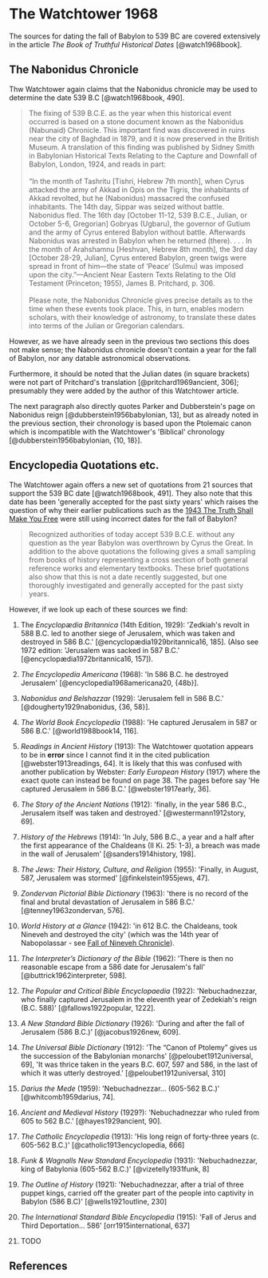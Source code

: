 # The Watchtower 1968

The sources for dating the fall of Babylon to 539 BC are covered extensively in the article _The Book of Truthful 
Historical Dates_ [@watch1968book].

## The Nabonidus Chronicle

Thw Watchtower again claims that the Nabonidus chronicle may be used to determine the date 539 B.C [@watch1968book, 490].

> The fixing of 539 B.C.E. as the year when this historical event occurred is based on a stone document known as the 
  Nabonidus (Nabunaid) Chronicle. This important find was discovered in ruins near the city of Baghdad in 1879, and it 
  is now preserved in the British Museum. A translation of this finding was published by Sidney Smith in Babylonian 
  Historical Texts Relating to the Capture and Downfall of Babylon, London, 1924, and reads in part:
  <br><br>
  “In the month of Tashritu \[Tishri, Hebrew 7th month\], when Cyrus attacked the army of Akkad in Opis on the Tigris, 
  the inhabitants of Akkad revolted, but he (Nabonidus) massacred the confused inhabitants. The 14th day, Sippar was 
  seized without battle. Nabonidus fled. The 16th day \[October 11-12, 539 B.C.E., Julian, or October 5-6, Gregorian\] 
  Gobryas (Ugbaru), the governor of Gutium and the army of Cyrus entered Babylon without battle. Afterwards Nabonidus 
  was arrested in Babylon when he returned (there). . . . In the month of Arahshamnu \[Heshvan, Hebrew 8th month\], the 
  3rd day \[October 28-29, Julian\], Cyrus entered Babylon, green twigs were spread in front of him—the state of 
  ‘Peace’ (Sulmu) was imposed upon the city.”—Ancient Near Eastern Texts Relating to the Old Testament 
  (Princeton; 1955), James B. Pritchard, p. 306.
  <br><br>
  Please note, the Nabonidus Chronicle gives precise details as to the time when these events took place. This, in 
  turn, enables modern scholars, with their knowledge of astronomy, to translate these dates into terms of the 
  Julian or Gregorian calendars.

However, as we have already seen in the previous two sections this does not make sense; the Nabonidus chronicle
doesn't contain a year for the fall of Babylon, nor any datable astronomical observations.

Furthermore, it should be noted that the Julian dates (in square brackets) were not part of Pritchard's
translation [@pritchard1969ancient, 306]; presumably they were added by the author of this Watchtower article.

The next paragraph also directly quotes Parker and Dubberstein's page on Nabonidus reign 
[@dubberstein1956babylonian, 13], but as already noted in the previous section, their chronology is based
upon the Ptolemaic canon which is incompatible with the Watchtower's 'Biblical' chronology 
[@dubberstein1956babylonian, {10, 18}].

## Encyclopedia Quotations etc.

The Watchtower again offers a new set of quotations from 21 sources that support the 539 BC date [@watch1968book, 491].
They also note that this date has been 'generally accepted for the past sixty years' which raises the question of why
their earlier publications such as the [1943 The Truth Shall Make You Free](./1943.md) were still using incorrect dates 
for the fall of Babylon?

> Recognized authorities of today accept 539 B.C.E. without any question as the year Babylon was overthrown by Cyrus 
  the Great. In addition to the above quotations the following gives a small sampling from books of history 
  representing a cross section of both general reference works and elementary textbooks. These brief quotations also 
  show that this is not a date recently suggested, but one thoroughly investigated and generally accepted for the past 
  sixty years.

However, if we look up each of these sources we find:

1. The _Encyclopædia Britannica_ (14th Edition, 1929): 'Zedkiah's revolt in 588 B.C. led to another siege of Jerusalem,
   which was taken and destroyed in 586 B.C.' [@encyclopædia1929britannica16, 185]. (Also see 1972 edition: 'Jerusalem 
   was sacked in 587 B.C.' [@encyclopædia1972britannica16, 157]).
   
2. _The Encyclopedia Americana_ (1968): 'In 586 B.C. he destroyed Jerusalem' 
   [@encyclopedia1968americana20, {48b}].
   
3. _Nabonidus and Belshazzar_ (1929): 'Jerusalem fell in 586 B.C.' [@dougherty1929nabonidus, {36, 58}].

4. _The World Book Encyclopedia_ (1988): 'He captured Jerusalem in 587 or 586 B.C.' 
   [@world1988book14, 116].
   
5. _Readings in Ancient History_ (1913): The Watchtower quotation appears to be in **error** since I cannot find it
   in the cited publication [@webster1913readings, 64]. It is likely that this was confused with another publication
   by Webster: _Early European History_ (1917) where the exact quote can instead be found on page 38. The pages before
   say 'He captured Jerusalem in 586 B.C.' [@webster1917early, 36].
   
6. _The Story of the Ancient Nations_ (1912): 'finally, in the year 586 B.C., Jerusalem itself was taken and 
   destroyed.' [@westermann1912story, 69].
   
7. _History of the Hebrews_ (1914): 'In July, 586 B.C., a year and a half after the first appearance of the Chaldeans 
   (II Ki. 25: 1-3), a breach was made in the wall of Jerusalem' [@sanders1914history, 198].
   
8. _The Jews: Their History, Culture, and Religion_ (1955): 'Finally, in August, 587, Jerusalem was stormed' 
   [@finkelstein1955jews, 47].
   
9. _Zondervan Pictorial Bible Dictionary_ (1963): 'there is no record of the final and brutal devastation of Jerusalem
    in 586 B.C.' [@tenney1963zondervan, 576].
    
10. _World History at a Glance_ (1942): 'in 612 B.C. the Chaldeans, took Nineveh and destroyed the city' (which was 
    the 14th year of Nabopolassar - see [Fall of Nineveh Chronicle](../../orthodox/chronicles/bm21901.md)).

11. _The Interpreter’s Dictionary of the Bible_ (1962): 'There is then no reasonable escape from a 586 date for
    Jerusalem's fall' [@buttrick1962interpreter, 598].

12. _The Popular and Critical Bible Encyclopaedia_ (1922): 'Nebuchadnezzar, who finally captured Jerusalem in the 
    eleventh year of Zedekiah's reign (B.C. 588)' [@fallows1922popular, 1222].

13. _A New Standard Bible Dictionary_ (1926): 'During and after the fall of Jerusalem (586 B.C.)' 
    [@jacobus1926new, 609].

14. _The Universal Bible Dictionary_ (1912): 'The “Canon of Ptolemy” gives us the succession of the Babylonian monarchs' 
    [@peloubet1912universal, 69], 'It was thrice taken in the years B.C. 607, 597 and 586, in the last of which it was
    utterly destroyed.' [@peloubet1912universal, 310]

15. _Darius the Mede_ (1959): 'Nebuchadnezzar... (605-562 B.C.)' [@whitcomb1959darius, 74].

16. _Ancient and Medieval History_ (1929?): 'Nebuchadnezzar who ruled from 605 to 562 B.C.' [@hayes1929ancient, 90].

17. _The Catholic Encyclopedia_ (1913): 'His long reign of forty-three years (c. 605-562 B.C.)' 
    [@catholic1913encyclopedia, 666]

18. _Funk & Wagnalls New Standard Encyclopedia_ (1931): 'Nebuchadnezzar, king of Babylonia (605-562 B.C.)' 
    [@vizetelly1931funk, 8]

19. _The Outline of History_ (1921): 'Nebuchadnezzar, after a trial of three puppet kings, carried off the greater
    part of the people into captivity in Babylon (586 B.C)' [@wells1921outline, 230]

20. _The International Standard Bible Encyclopedia_ (1915): 'Fall of Jerus and Third Deportation... 586' 
    [orr1915international, 637]

21. TODO

## References
